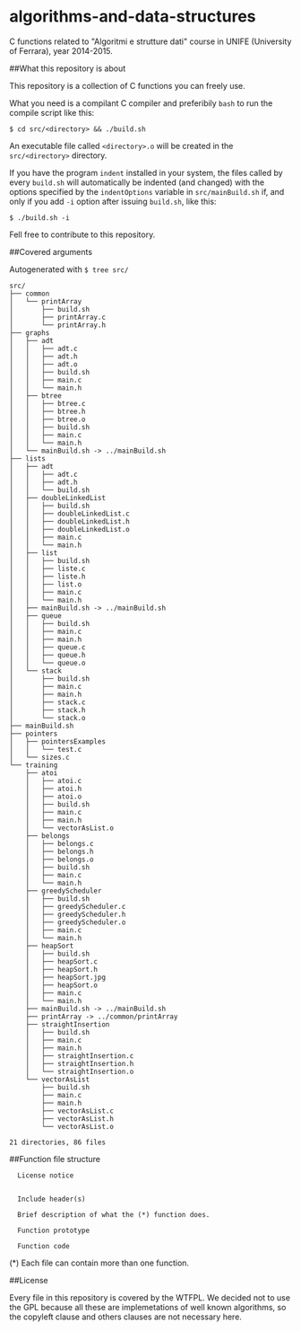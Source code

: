# algorithms-and-data-structures
C functions related to "Algoritmi e strutture dati" 
course in UNIFE (University of Ferrara), year 2014-2015.

##What this repository is about

This repository is a collection of C functions you can freely use.

What you need is a compilant C compiler and preferibily `bash` to run the 
compile script like this:
```
$ cd src/<directory> && ./build.sh
```
An executable file called `<directory>.o` will be created in the 
`src/<directory>` directory.

If you have the program `indent` installed in your system, the files called by 
every `build.sh` will automatically be indented (and changed) with the options
specified by the `indentOptions` variable in `src/mainBuild.sh` if, and only if 
you add `-i` option after issuing `build.sh`, like this:
```
$ ./build.sh -i
``` 

Fell free to contribute to this repository.

##Covered arguments

Autogenerated with `$ tree src/`

```
src/
├── common
│   └── printArray
│       ├── build.sh
│       ├── printArray.c
│       └── printArray.h
├── graphs
│   ├── adt
│   │   ├── adt.c
│   │   ├── adt.h
│   │   ├── adt.o
│   │   ├── build.sh
│   │   ├── main.c
│   │   └── main.h
│   ├── btree
│   │   ├── btree.c
│   │   ├── btree.h
│   │   ├── btree.o
│   │   ├── build.sh
│   │   ├── main.c
│   │   └── main.h
│   └── mainBuild.sh -> ../mainBuild.sh
├── lists
│   ├── adt
│   │   ├── adt.c
│   │   ├── adt.h
│   │   └── build.sh
│   ├── doubleLinkedList
│   │   ├── build.sh
│   │   ├── doubleLinkedList.c
│   │   ├── doubleLinkedList.h
│   │   ├── doubleLinkedList.o
│   │   ├── main.c
│   │   └── main.h
│   ├── list
│   │   ├── build.sh
│   │   ├── liste.c
│   │   ├── liste.h
│   │   ├── list.o
│   │   ├── main.c
│   │   └── main.h
│   ├── mainBuild.sh -> ../mainBuild.sh
│   ├── queue
│   │   ├── build.sh
│   │   ├── main.c
│   │   ├── main.h
│   │   ├── queue.c
│   │   ├── queue.h
│   │   └── queue.o
│   └── stack
│       ├── build.sh
│       ├── main.c
│       ├── main.h
│       ├── stack.c
│       ├── stack.h
│       └── stack.o
├── mainBuild.sh
├── pointers
│   ├── pointersExamples
│   │   └── test.c
│   └── sizes.c
└── training
    ├── atoi
    │   ├── atoi.c
    │   ├── atoi.h
    │   ├── atoi.o
    │   ├── build.sh
    │   ├── main.c
    │   ├── main.h
    │   └── vectorAsList.o
    ├── belongs
    │   ├── belongs.c
    │   ├── belongs.h
    │   ├── belongs.o
    │   ├── build.sh
    │   ├── main.c
    │   └── main.h
    ├── greedyScheduler
    │   ├── build.sh
    │   ├── greedyScheduler.c
    │   ├── greedyScheduler.h
    │   ├── greedyScheduler.o
    │   ├── main.c
    │   └── main.h
    ├── heapSort
    │   ├── build.sh
    │   ├── heapSort.c
    │   ├── heapSort.h
    │   ├── heapSort.jpg
    │   ├── heapSort.o
    │   ├── main.c
    │   └── main.h
    ├── mainBuild.sh -> ../mainBuild.sh
    ├── printArray -> ../common/printArray
    ├── straightInsertion
    │   ├── build.sh
    │   ├── main.c
    │   ├── main.h
    │   ├── straightInsertion.c
    │   ├── straightInsertion.h
    │   └── straightInsertion.o
    └── vectorAsList
        ├── build.sh
        ├── main.c
        ├── main.h
        ├── vectorAsList.c
        ├── vectorAsList.h
        └── vectorAsList.o

21 directories, 86 files
```

##Function file structure

```
  License notice
  

  Include header(s)

  Brief description of what the (*) function does.

  Function prototype
    
  Function code
```

(*) Each file can contain more than one function.

##License

Every file in this repository is covered by the WTFPL. We decided not to use 
the GPL because all these are implemetations of well known algorithms, 
so the copyleft clause and others clauses are not necessary here.

